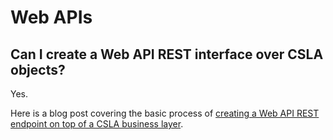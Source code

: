 # Web APIs

## Can I create a Web API REST interface over CSLA objects?

Yes.

Here is a blog post covering the basic process of [creating a Web API REST endpoint on top of a CSLA business layer](http://www.lhotka.net/weblog/SimpleServiceImplementationWithCSLANET.aspx).